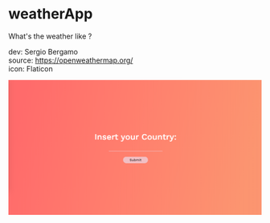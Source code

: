 # weatherApp

What's the weather like ?

dev: Sergio Bergamo<br>
source: https://openweathermap.org/<br>
icon: Flaticon

<img src="./weatherapp.png">